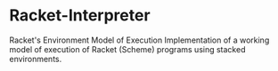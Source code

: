 # Racket-Interpreter
Racket's Environment Model of Execution
Implementation of a working model of execution of Racket (Scheme) programs using stacked environments.
